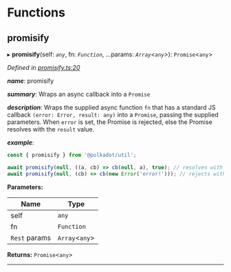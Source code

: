 

# Functions

<a id="promisify"></a>

##  promisify

▸ **promisify**(self: *`any`*, fn: *`Function`*, ...params: *`Array`<`any`>*): `Promise`<`any`>

*Defined in [promisify.ts:20](https://github.com/polkadot-js/common/blob/6335c35/packages/util/src/promisify.ts#L20)*

*__name__*: promisify

*__summary__*: Wraps an async callback into a `Promise`

*__description__*: Wraps the supplied async function `fn` that has a standard JS callback `(error: Error, result: any)` into a `Promise`, passing the supplied parameters. When `error` is set, the Promise is rejected, else the Promise resolves with the `result` value.

*__example__*:   

```javascript
const { promisify } from '@polkadot/util';

await promisify(null, ((a, cb) => cb(null, a), true); // resolves with `true`
await promisify(null, (cb) => cb(new Error('error!'))); // rejects with `error!`
```

**Parameters:**

| Name | Type |
| ------ | ------ |
| self | `any` |
| fn | `Function` |
| `Rest` params | `Array`<`any`> |

**Returns:** `Promise`<`any`>

___

